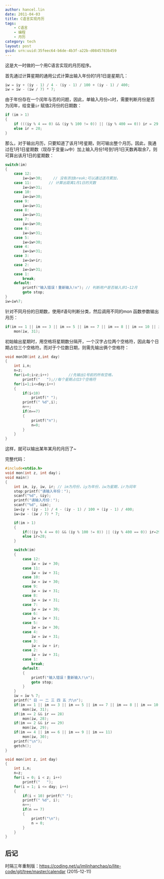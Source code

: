 ```yaml
---
author: hancel.lin
date: 2011-04-03
title: C语言实现月历
tags: 
    - C语言
    - 编程
    - 月历
category: tech
layout: post
guid: urn:uuid:35feec64-b6de-4b3f-a22b-d0845783b459
---
```


这是大一时做的一个用C语言实现的月历程序。

首先通过计算星期的通用公式计算出输入年份的1月1日是星期几：

```c
iw = iy + (iy - 1) / 4 - (iy - 1) / 100 + (iy - 1) / 400;
iw = iw - (iw / 7) * 7;
```
由于年份存在一个闰年与否的问题，因此，单输入月份`>1`时，需要判断月份是否为闰年，给变量`ir` 赋值2月份的日期数：

```c
if (im > 1)
{
	if (((iy % 4 == 0) && (iy % 100 != 0)) || (iy % 400 == 0)) ir = 29;
	else ir = 28;
}
```

那么，对于输出月历，只要知道了该月1号星期，则可输出整个月历。因此，我通过在1月1日星期数（现存于变量`iw`中）加上输入月份1号到1月1日天数再取余7，则可算出该月1日的星期数：
<!--more-->

```c
switch(im)
{
	case 12:
		iw=iw+30;     // 没有添加break;可以通过逐月累加，
	case 11:        // 计算出距离1月1日的天数
		iw=iw+31;
	case 10:
		iw=iw+30;
	case 9:
		iw=iw+31;
	case 8:
		iw=iw+31;
	case 7:
		iw=iw+30;
	case 6:
		iw=iw+31;
	case 5:
		iw=iw+30;
	case 4:
		iw=iw+31;
	case 3:
		iw=iw+ir;
	case 2:
		iw=iw+31;
	case 1:
		break;
	default:
		printf("输入错误！重新输入!n"); // 判断用户是否输入非1~12月
		goto stop;
}
iw=iw%7;
```

针对不同月份的日期数，使用if语句判断分类，然后调用不同的mon 函数参数输出月历：

```c
if(im == 1 || im == 3 || im == 5 || im == 7 || im == 8 || im == 10 || im == 12)
	mon(iw, 31);
```
初始输出星期时，用空格将星期数分隔开，一个汉字占位两个空格符，因此每个日期占位三个空格符。而对于个位数日期，则需先输出俩个空格符：

```c
void mon30(int z,int day)
{
	int i,n;
	n=z;
	for(i=0;i<z;i++)         //先输出1号前的所有空格，
		printf("   ");//每个星期占位3个空格符
	for(i=1;i<=day;i++)
	{
		if(i<10)
			printf(" ");
		printf(" %d",i);
		n++;
		if(n==7)
		{
			printf("n");
			n=0;
		}
	}
}
```
这样，就可以输出某年某月的月历了~

完整代码：

```c
#include<stdio.h>
void mon(int z, int day)；
void main()
{
	int im, iy, iw, ir; // im为月份，iy为年份，iw为星期，ir为闰年
	stop:printf("请输入年份：");
	scanf("%d", &iy);
	printf("请输入月份：");
	scanf("%d", &im);
	iw=iy + (iy - 1) / 4 - (iy - 1) / 100 + (iy - 1) / 400;
	iw=iw - (iw / 7) * 7;

	if(im > 1)
	{
		if(((iy % 4 == 0) && (iy % 100 != 0)) || (iy % 400 == 0)) ir=29;
		else ir=28;
	}

	switch(im)
	{
		case 12:
			iw = iw + 30;
		case 11:
			iw = iw + 31;
		case 10:
			iw = iw + 30;
		case 9:
			iw = iw + 31;
		case 8:
			iw = iw + 31;
		case 7:
			iw = iw + 30;
		case 6:
			iw = iw + 31;
		case 5:
			iw = iw + 30;
		case 4:
			iw = iw + 31;
		case 3:
			iw = iw + ir;
		case 2:
			iw = iw + 31;
		case 1:
			break;
		default:
		{
			printf("输入错误！重新输入!\n");
			goto stop;
		}
	}
	iw = iw % 7;
	printf(" 日 一 二 三 四 五 六\n");
	if(im == 1 || im == 3 || im == 5 || im == 7 || im == 8 || im == 10 || im == 12)
		mon(iw, 31);
	if(im == 2 && ir == 28)
		mon(iw, 28);
	if(im == 2 && ir == 29)
		mon(iw, 29);
	if(im == 4 || im == 6 || im == 9 || im == 11)
		mon(iw, 30);
	printf("\n");
	getch();
}

void mon(int z, int day)
{
	int i,n;
	n=z;
	for(i = 0; i < z; i++)
		printf("   ");
	for(i = 1; i <= day; i++)
	{
		if(i < 10) printf(" ");
		printf(" %d", i);
		n++;
		if(n == 7)
		{
			printf("\n");
			n = 0;
		}
	}
}
```

后记
---
时隔三年重制版：https://coding.net/u/imlinhanchao/p/lite-code/git/tree/master/calendar (2015-12-11)
